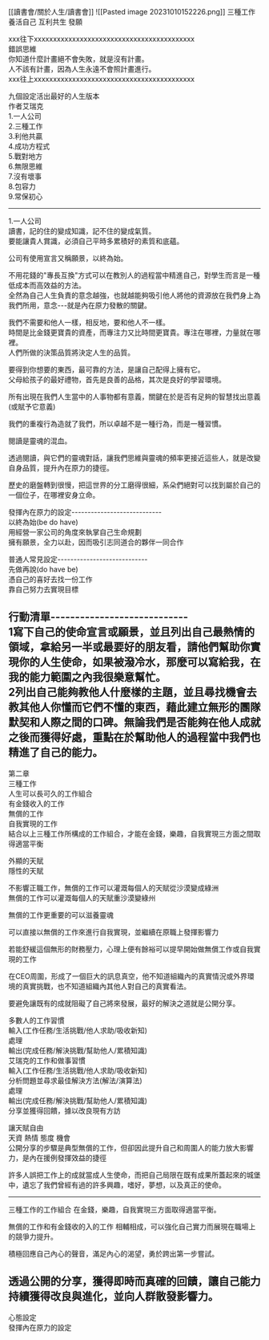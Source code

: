 [[讀書會/關於人生/讀書會]]
![[Pasted image 20231010152226.png]]
三種工作
養活自己
互利共生
發願

xxx往下xxxxxxxxxxxxxxxxxxxxxxxxxxxxxxxxxxxxxxxxxx  
錯誤思維  
你知道什麼計畫絕不會失敗，就是沒有計畫。  
人不該有計畫，因為人生永遠不會照計畫進行。  
xxx往上xxxxxxxxxxxxxxxxxxxxxxxxxxxxxxxxxxxxxxxxxx

九個設定活出最好的人生版本  
作者艾瑞克  
1.一人公司  
2.三種工作  
3.利他共贏  
4.成功方程式  
5.戰對地方  
6.無限思維  
7.沒有壞事  
8.包容力  
9.常保初心  
  
---------------------------------------------------  
1.一人公司  
讀書，記的住的變成知識，記不住的變成氣質。  
要能讓貴人賞識，必須自己平時多累積好的素質和底蘊。  
  
公司有使用宣言又稱願景，以終為始。  
  
不用花錢的"專長互換"方式可以在教別人的過程當中精進自己，對學生而言是一種低成本而高效益的方法。  
全然為自己人生負責的意念越強，也就越能夠吸引他人將他的資源放在我們身上為我們所用，意念---就是內在原力發散的關鍵。  
  
我們不需要和他人一樣，相反地，要和他人不一樣。  
時間是比金錢更寶貴的資產，而專注力又比時間更寶貴。專注在哪裡，力量就在哪裡。  
人們所做的決策品質將決定人生的品質。  
  
要得到你想要的東西，最可靠的方法，是讓自己配得上擁有它。  
父母給孩子的最好禮物，首先是良善的品格，其次是良好的學習環境。  
  
所有出現在我們人生當中的人事物都有意義，關鍵在於是否有足夠的智慧找出意義(或賦予它意義)  
  
我們的重複行為造就了我們，所以卓越不是一種行為，而是一種習慣。  
  
閱讀是靈魂的混血。  
  
透過閱讀，與它們的靈魂對話，讓我們思維與靈魂的頻率更接近這些人，就是改變自身品質，提升內在原力的捷徑。  
  
歷史的磨盤轉到很慢，把這世界的分工磨得很細，系朵們絕對可以找到屬於自己的一個位子，在哪裡安身立命。  
  
發揮內在原力的設定----------------------------  
以終為始(be do have)  
用經營一家公司的角度來執掌自己生命規劃  
擁有願景，全力以赴，因而吸引志同道合的夥伴一同合作  
  
普通人常見設定----------------------------  
先做再說(do have be)  
憑自己的喜好去找一份工作  
靠自己努力去實現目標  
  
行動清單----------------------------  
1寫下自己的使命宣言或願景，並且列出自己最熱情的領域，拿給另一半或最要好的朋友看，請他們幫助你實現你的人生使命，如果被潑冷水，那麼可以寫給我，在我的能力範圍之內我很樂意幫忙。  
2列出自己能夠教他人什麼樣的主題，並且尋找機會去教其他人你懂而它們不懂的東西，藉此建立無形的團隊默契和人際之間的口碑。無論我們是否能夠在他人成就之後而獲得好處，重點在於幫助他人的過程當中我們也精進了自己的能力。  
--------------------------------------------------------------------------------------------------------------------------------------------  
第二章  
三種工作  
人生可以長可久的工作組合  
有金錢收入的工作  
無償的工作  
自我實現的工作  
結合以上三種工作所構成的工作組合，才能在金錢，樂趣，自我實現三方面之間取得適當平衡  
  
外顯的天賦  
隱性的天賦  
  
不影響正職工作，無償的工作可以灌溉每個人的天賦從沙漠變成綠洲  
無償的工作可以灌溉每個人的天賦重沙漠變綠州  
  
無償的工作更重要的可以滋養靈魂  
  
可以直接以無償的工作來進行自我實現，並繼續在原職上發揮影響力  
  
若能舒緩這個無形的財務壓力，心理上便有餘裕可以提早開始做無償工作或自我實現的工作  
  
在CEO周圍，形成了一個巨大的訊息真空，他不知道組織內的真實情況或外界環境的真實挑戰，也不知道組織內其他人對自己的真實看法。  
  
要避免讓既有的成就阻礙了自己將來發展，最好的解決之道就是公開分享。  
  
多數人的工作習慣  
輸入(工作任務/生活挑戰/他人求助/吸收新知)  
處理  
輸出(完成任務/解決挑戰/幫助他人/累積知識)  
艾瑞克的工作和做事習慣  
輸入(工作任務/生活挑戰/他人求助/吸收新知)  
分析問題並尋求最佳解決方法(解法/演算法)  
處理  
輸出(完成任務/解決挑戰/幫助他人/累積知識)  
分享並獲得回饋，據以改良現有方訪  
  
讓天賦自由  
天資 熱情 態度 機會  
公開分享的步驟是典型無償的工作，但卻因此提升自己和周圍人的能力放大影響力，是內在援例發揮效益的捷徑  
  
許多人誤把工作上的成就當成人生使命，而把自己局限在既有成果所蓋起來的城堡中，遺忘了我們曾經有過的許多興趣，嗜好，夢想，以及真正的使命。  
  
------------------------------------------------------  
三種工作的工作組合 在金錢，樂趣，自我實現三方面取得適當平衡。  
  
無償的工作和有金錢收的入的工作 相輔相成，可以強化自己實力而展現在職場上的競爭力提升。  
  
積極回應自己內心的聲音，滿足內心的渴望，勇於跨出第一步嘗試。  
  
透過公開的分享，獲得即時而真確的回饋，讓自己能力持續獲得改良與進化，並向人群散發影響力。  
------------------------------------------------------  
心態設定  
發揮內在原力的設定
